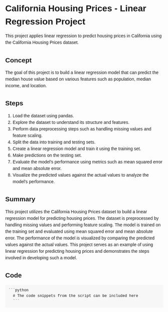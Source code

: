 <!DOCTYPE html>
<html>
<head>
  <meta charset="UTF-8">
  <title>California Housing Prices - Linear Regression Project</title>
  <style>
    body {
      font-family: Arial, sans-serif;
      line-height: 1.5;
      padding: 20px;
    }
    h1, h2, h3, h4, h5, h6 {
      margin-bottom: 10px;
    }
    p {
      margin-bottom: 15px;
    }
    pre {
      background-color: #f7f7f7;
      padding: 10px;
      border-radius: 4px;
    }
    code {
      font-family: Consolas, Monaco, Courier New, monospace;
    }
  </style>
</head>
<body>
  <h1>California Housing Prices - Linear Regression Project</h1>

  <p>This project applies linear regression to predict housing prices in California using the California Housing Prices dataset.</p>

  <h2>Concept</h2>

  <p>The goal of this project is to build a linear regression model that can predict the median house value based on various features such as population, median income, and location.</p>

  <h2>Steps</h2>

  <ol>
    <li>Load the dataset using pandas.</li>
    <li>Explore the dataset to understand its structure and features.</li>
    <li>Perform data preprocessing steps such as handling missing values and feature scaling.</li>
    <li>Split the data into training and testing sets.</li>
    <li>Create a linear regression model and train it using the training set.</li>
    <li>Make predictions on the testing set.</li>
    <li>Evaluate the model's performance using metrics such as mean squared error and mean absolute error.</li>
    <li>Visualize the predicted values against the actual values to analyze the model's performance.</li>
  </ol>

  <h2>Summary</h2>

  <p>This project utilizes the California Housing Prices dataset to build a linear regression model for predicting housing prices. The dataset is preprocessed by handling missing values and performing feature scaling. The model is trained on the training set and evaluated using mean squared error and mean absolute error. The performance of the model is visualized by comparing the predicted values against the actual values. This project serves as an example of using linear regression for predicting housing prices and demonstrates the steps involved in developing such a model.</p>

  <h2>Code</h2>

  <pre><code>```python
  # The code snippets from the script can be included here
  ```</code></pre>
</body>
</html>
